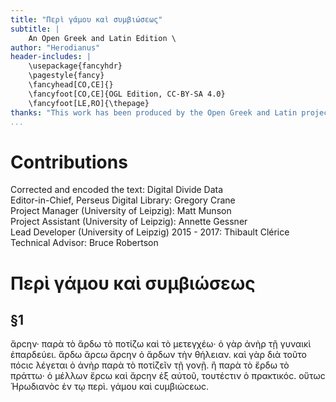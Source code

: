 ```yaml
---
title: "Περὶ γάμου καὶ συμβιώσεως"
subtitle: |
	An Open Greek and Latin Edition \ 
author: "Herodianus"
header-includes: | 
	\usepackage{fancyhdr}
	\pagestyle{fancy}
	\fancyhead[CO,CE]{}
	\fancyfoot[CO,CE]{OGL Edition, CC-BY-SA 4.0}
	\fancyfoot[LE,RO]{\thepage}
thanks: "This work has been produced by the Open Greek and Latin project through the help of volunteers. See contributions for details."
...
```


# Contributions  

Corrected and encoded the text: Digital Divide Data  
 Editor-in-Chief, Perseus Digital Library: Gregory Crane  
 Project Manager (University of Leipzig): Matt Munson  
 Project Assistant (University of Leipzig): Annette Gessner  
 Lead Developer (University of Leipzig) 2015 - 2017: Thibault Clérice  
 Technical Advisor: Bruce Robertson  

# Περὶ γάμου καὶ συμβιώσεως  

## §1  

<p>ἄρϲην· παρὰ τὸ ἄρδω τὸ ποτίζω καὶ τὸ μετεγχέω·
ὁ γὰρ ἀνὴρ τῇ γυναικὶ ἐπαρδεύει. ἄρδω ἄρϲω ἄρϲην ὁ ἄρδων
τὴν θήλειαν. καὶ γὰρ διὰ τοῦτο πόϲιϲ λέγεται ὁ ἀνὴρ παρὰ τὸ ποτίζεῖν
τῇ γονῇ. ἢ παρὰ τὸ ἔρδω τὸ πράττω· ὁ μέλλων ἔρϲω καὶ ἄρϲην
<lb n="15"/> ἐξ αὐτοῦ, τουτέϲτιν ὁ πρακτικόϲ. οὕτωϲ Ἡρωδιανὸϲ ἐν τῳ περὶ.
γάμου καὶ ϲυμβιώϲεωϲ.</p>  

